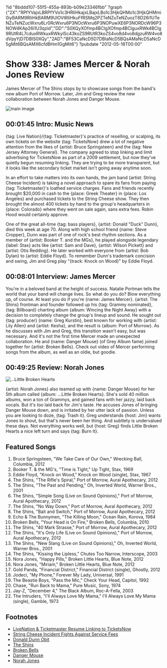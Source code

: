 ?id "8bddd107-55f5-455a-893b-b09e23346fbb"
?graph {"2X":"RPfYVajxLBRPfYVo1c3HRIiHkajxLBajxLBo1c3HjkQHMo1c3HjkQHMmi0iyBARM9RIiHkBARM9UlOVtRIiHkuFfRSMq2PZTeNZuTeNZuozT8D26i1UTeNZuTeNZucWxru6Lr0RcWxru6P3NOcWxru6P3NOPuwXE6P3NORDcW96P3NOW4KAp26i1U3qzid","DD":"S0XQyXOfmp4BClgXOfmp4BClguxRWk4BClg9RUtR4L7cduxRWkuxRWkylSc43koZS9RUtR3koZS4vo8d4vo8dgzuRW4vo8dVpyYjD7DBIS0XQy","2AD":"BF53CaNcD5D7DBIaNcD5BQsAMaNcD5aNcD5gMit6BQsAMX6cfdBHm1GgMit6"}
?pubdate "2012-05-18T00:00"

# Show 338: James Mercer & Norah Jones Review
James Mercer of The Shins stops by to showcase songs from the band's new album Port of Morrow. Later, Jim and Greg review the new collaboration between Norah Jones and Danger Mouse.

![main image](https://static.soundopinions.org/images/2012/jamesmercer.jpg)

## 00:01:45 Intro: Music News
{tag: Live Nation}/{tag: Ticketmaster}'s practice of reselling, or scalping, its own tickets on the website {tag: TicketsNow} drew a lot of negative attention from the likes of {artist: Bruce Springsteen} and the {tag: New Jersey Attorney General}. The company agreed to stop linking and limit advertising for TicketsNow as part of a 2009 settlement, but now they've quietly begun resuming linking. They are trying to be more transparent, but it looks like the secondary ticket market isn't going away anytime soon.

In an effort to take matters into its own hands, the jam band {artist: String Cheese Incident} is taking a novel approach to spare its fans from paying {tag: Ticketmaster}'s loathed service charges. Fans and friends recently brought $20,000 in cash to the {place: Greek Theater} in {place: Los Angeles} and purchased tickets to the String Cheese show. They then brought the almost 400 tickets by hand to the group's headquarters in {place: Colorado} where they went on sale again, sans extra fees. Robin Hood would certainly approve.

One of the great all-time {tag: bass players}, {artist: Donald "Duck" Dunn}, died this week at age 70. Along with high school friend {name: Steve Cropper}, Dunn was part of one of rock's best rhythm sections. As a member of {artist: Booker T. and the MGs}, he played alongside legendary {label: Stax} acts like {artist: Sam and Dave}, {artist: Wilson Pickett} and {artist: Otis Redding}. He later worked with everyone from {artist: Bob Dylan} to {artist: Eddie Floyd}. To remember Dunn's trademark concision and swing, Jim and Greg play "{track: Knock on Wood}" by Eddie Floyd.

## 00:08:01 Interview: James Mercer

You're in a beloved band at the height of success. Natalie Portman tells the world that your band will change lives. So what do you do? Blow everything up, of course. At least you do if you're {name: James Mercer}. {artist: The Shins} frontman and founder followed up his {tag: Grammy nominated}, {tag: Billboard} charting album {album: Wincing the Night Away} with a decision to completely change the group's lineup and sound. He sought out {tag: producer} {name: Greg Kurstin}, best known for working with {artist: Lily Allen} and {artist: Kesha}, and the result is {album: Port of Morrow}. As he discusses with Jim and Greg, this transition wasn't easy, but was necessary. And it's not the first time Mercer made an unexpected collaboration. He and {name: Danger Mouse} (of Grey Album fame) joined together for {artist: Broken Bells}. Check out video of Mercer performing songs from the album, as well as an oldie, but goodie.

## 00:49:25 Review: Norah Jones
![...Little Broken Hearts](https://static.soundopinions.org/assets/338/2AD0.jpg)

{artist: Norah Jones} also teamed up with {name: Danger Mouse} for her 5th album called {album: ...Little Broken Hearts}. She's sold 40 million albums, won a ton of Grammys, and gained fans with her jazzy, laid back vocals. But it's too laid back for Jim's taste. He accuses Jones of bringing Danger Mouse down, and is irritated by her utter lack of passion. Unless you are looking to doze, {tag: Trash it}. Greg understands {host: Jim} wants Jones to shout, but that's never been her thing. And subtlety is undervalued these days. Not everything works well, but {host: Greg} finds Little Broken Hearts a nice left turn and says {tag: Burn It}.


## Featured Songs
1. Bruce Springsteen, "We Take Care of Our Own," Wrecking Ball, Columbia, 2012
2. Booker T. & the MG's, "Time is Tight," Up Tight, Stax, 1969
3. Eddie Floyd, "Knock on Wood," Knock on Wood (single), Stax, 1967
4. The Shins, "The Rifle's Spiral," Port of Morrow, Aural Apothecary, 2012
5. The Shins, "The Past and Pending," Oh, Inverted World, Warner Bros., 2001
6. The Shins, "Simple Song (Live on Sound Opinions)," Port of Morrow, Aural Apothecary, 2012
7. The Shins, "No Way Down," Port of Morrow, Aural Apothecary, 2012
8. The Shins, "Bait and Switch," Port of Morrow, Aural Apothecary, 2012
9. Echo & The Bunnymen, "The Killing Moon," Ocean Rain, Korova, 1984
10. Broken Bells, "Your Head is On Fire," Broken Bells, Columbia, 2010
11. The Shins, "40 Mark Strasse," Port of Morrow, Aural Apothecary, 2012
12. The Shins, "It's Only Life (Live on Sound Opinions)," Port of Morrow, Aural Apothecary, 2012
13. The Shins, "New Slang (Live on Sound Opinions)," Oh, Inverted World, Warner Bros., 2001
14. The Shins, "Kissing the Lipless," Chutes Too Narrow, Interscope, 2003
15. Nora Jones, "Happy Pills," Broken Little Hearts, Blue Note, 2012
16. Nora Jones, "Miriam," Broken Little Hearts, Blue Note, 2012
17. Gold Panda, "Financial District," Financial District (single), Ghostly, 2012
18. Jodeci, "My Phone," Forever My Lady, Universal, 1991
19. The Beastie Boys, "Pass the Mic," Check Your Head, Capitol, 1992
20. Chase, "Run Back to Mama," Pure Music, Sony, 1974
21. Jay-Z, "December 4," The Black Album, Roc-A-Fella, 2003
22. The Intruders, "I'll Always Love My Mama," I'll Always Love My Mama (single), Gamble, 1973

## Footnotes
- [LiveNation & Ticketmaster Resume Linking to TicketsNow](http://www.bloomberg.com/news/print/2012-05-10/live-nation-ticketmaster-resumes-redirecting-to-reseller.html)
- [String Cheese Incident Fights Against Service Fees](http://www.nytimes.com/2012/05/16/arts/music/string-cheese-incident-takes-on-ticketmaster.html)
- [Donald Dunn Obit](http://www.chicagotribune.com/chi-donald-duck-dunn-appreciation-part-of-great-soul-rhythm-section-20120513-column.html)
- [The Shins](http://www.theshins.com/home)
- [Broken Bells](http://www.brokenbells.com/)
- [Danger Mouse](http://www.dangermousesite.com/)
- [Norah Jones](http://www.norahjones.com/)
